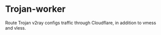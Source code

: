# Trojan-worker
Route Trojan v2ray configs traffic through Cloudflare, in addition to vmess and vless.
